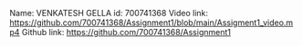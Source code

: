 Name: VENKATESH GELLA id: 700741368 Video link: https://github.com/700741368/Assignment1/blob/main/Assigment1_video.mp4 Github link: https://github.com/700741368/Assignment1
